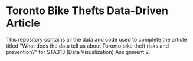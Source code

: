 # Toronto Bike Thefts Data-Driven Article
This repository contains all the data and code used to complete the article titled "What does the data tell us about Toronto bike theft risks and prevention?" for STA313 (Data Visualization) Assignment 2.
